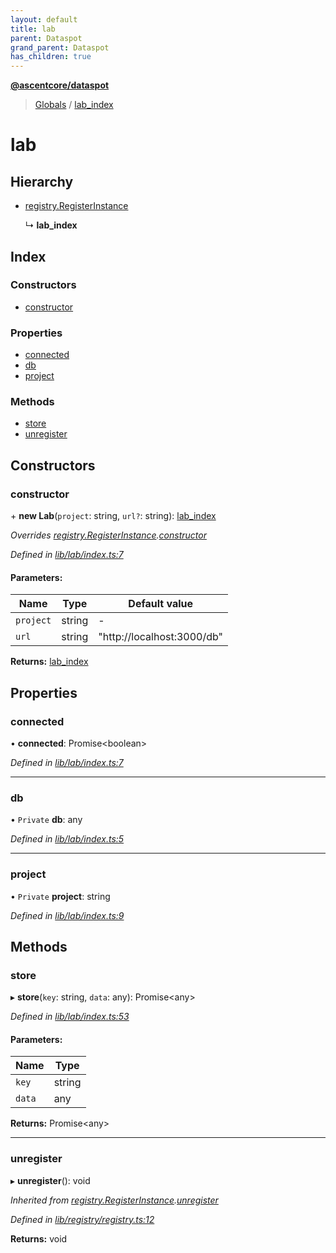 ```yaml
---
layout: default
title: lab
parent: Dataspot
grand_parent: Dataspot
has_children: true
---
```


**[@ascentcore/dataspot](../README.md)**

> [Globals](../globals.md) / [lab\_index](lab_index)

# lab

## Hierarchy

* [registry.RegisterInstance](registry_registerinstance)

  ↳ **lab_index**

## Index

### Constructors

* [constructor](lab_index#constructor)

### Properties

* [connected](lab_index#connected)
* [db](lab_index#db)
* [project](lab_index#project)

### Methods

* [store](lab_index#store)
* [unregister](lab_index#unregister)

## Constructors

### constructor

\+ **new Lab**(`project`: string, `url?`: string): [lab\_index](lab_index)

*Overrides [registry.RegisterInstance](registry_registerinstance).[constructor](registry_registerinstance#constructor)*

*Defined in [lib/lab/index.ts:7](https://github.com/ascentcore/dataspot/blob/aa42404/lib/lab/index.ts#L7)*

#### Parameters:

Name | Type | Default value |
------ | ------ | ------ |
`project` | string | - |
`url` | string | "http://localhost:3000/db" |

**Returns:** [lab\_index](lab_index)

## Properties

### connected

•  **connected**: Promise\<boolean>

*Defined in [lib/lab/index.ts:7](https://github.com/ascentcore/dataspot/blob/aa42404/lib/lab/index.ts#L7)*

___

### db

• `Private` **db**: any

*Defined in [lib/lab/index.ts:5](https://github.com/ascentcore/dataspot/blob/aa42404/lib/lab/index.ts#L5)*

___

### project

• `Private` **project**: string

*Defined in [lib/lab/index.ts:9](https://github.com/ascentcore/dataspot/blob/aa42404/lib/lab/index.ts#L9)*

## Methods

### store

▸ **store**(`key`: string, `data`: any): Promise\<any>

*Defined in [lib/lab/index.ts:53](https://github.com/ascentcore/dataspot/blob/aa42404/lib/lab/index.ts#L53)*

#### Parameters:

Name | Type |
------ | ------ |
`key` | string |
`data` | any |

**Returns:** Promise\<any>

___

### unregister

▸ **unregister**(): void

*Inherited from [registry.RegisterInstance](registry_registerinstance).[unregister](registry_registerinstance#unregister)*

*Defined in [lib/registry/registry.ts:12](https://github.com/ascentcore/dataspot/blob/aa42404/lib/registry/registry.ts#L12)*

**Returns:** void
